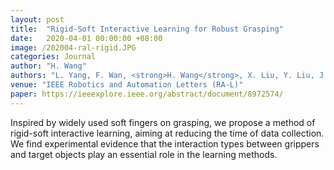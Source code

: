 ```yaml
---
layout: post
title:  "Rigid-Soft Interactive Learning for Robust Grasping"
date:   2020-04-01 00:00:00 +08:00
image: /202004-ral-rigid.JPG
categories: Journal
author: "H. Wang"
authors: "L. Yang, F. Wan, <strong>H. Wang</strong>, X. Liu, Y. Liu, J. Pan, and C. Song"
venue: "IEEE Robotics and Automation Letters (RA-L)"
paper: https://ieeexplore.ieee.org/abstract/document/8972574/
---
```

Inspired by widely used soft fingers on grasping, we propose a method of rigid-soft interactive learning, aiming at reducing the time of data collection. We find experimental evidence that the interaction types between grippers and target objects play an essential role in the learning methods.